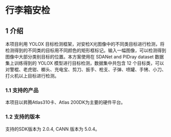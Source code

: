 # 行李箱安检
## 1 介绍

本项目利用 YOLOX 目标检测框架，对安检X光图像中的不同类目标进行检测，将检测得到的不同类的目标用不同颜色的矩形框标记。输入一幅图像，可以检测得到图像中大部分类别目标的位置。本方案使用在 SDANet and PIDray dataset 数据集上训练得到的 YOLOX 模型进行目标检测，数据集中共包含 12 个目标类，可以对警棍、老虎钳、榔头、充电宝、剪刀、扳手、枪支、子弹、喷罐、手铐、小刀、打火机以上目标进行检测。

### 1.1 支持的产品

本项目以昇腾Atlas310卡、Atlas 200DK为主要的硬件平台。

### 1.2 支持的版本

支持的SDK版本为 2.0.4, CANN 版本为 5.0.4。





